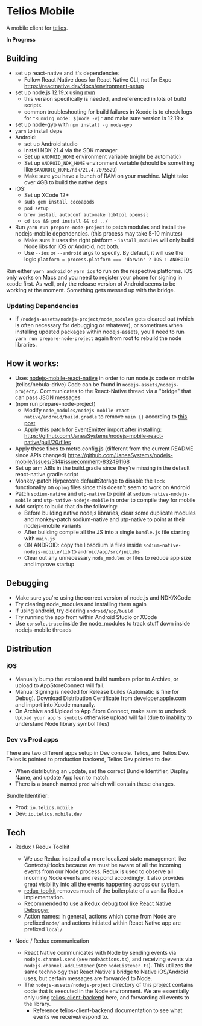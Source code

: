 # Telios Mobile

A mobile client for [telios](https://telios.io).

**In Progress**

## Building

- set up react-native and it's dependencies
  - Follow React Native docs for React Native CLI, not for Expo https://reactnative.dev/docs/environment-setup
- set up node.js 12.19.x using [nvm](https://github.com/nvm-sh/nvm)
  - this version specifically is needed, and referenced in lots of build scripts.
  - common troubleshooting for build failures in Xcode is to check logs for `"Running node: $(node -v)"` and make sure version is 12.19.x
- set up [node-gyp](https://www.npmjs.com/package/node-gyp) with `npm install -g node-gyp`
- `yarn` to install deps
- Android:
  - set up Android studio
  - Install NDK 21.4 via the SDK manager
  - Set up `ANDROID_HOME` environment variable (might be automatic)
  - Set up `ANDROID_NDK_HOME` environment variable (should be something like `$ANDROID_HOME/ndk/21.4.7075529`)
  - Make sure you have a bunch of RAM on your machine. Might take over 4GB to build the native deps
- iOS:
  - Set up XCode 12+
  - `sudo gem install cocoapods`
  - `pod setup`
  - `brew install autoconf automake libtool openssl`
  - `cd ios && pod install && cd ../`
- Run `yarn run prepare-node-project` to patch modules and install the nodejs-mobile dependencies. (this process may take 5-10 minutes)
  - Make sure it uses the right platform - `install_modules` will only build Node libs for iOS _or_ Android, not both.
  - Use `--ios` or `--android` args to specify. By default, it will use the logic `platform = process.platform === 'darwin' ? IOS : ANDROID`

Run either `yarn android` or `yarn ios` to run on the respective platforms. iOS only works on Macs and you need to register your phone for signing in xcode first. As well, only the release version of Android seems to be working at the moment. Something gets messed up with the bridge.

### Updating Dependencies

- If `/nodejs-assets/nodejs-project/node_modules` gets cleared out (which is often necessary for debugging or whatever), or sometimes when installing updated packages within nodejs-assets, you'll need to run `yarn run prepare-node-project` again from root to rebuild the node libraries.

## How it works:

- Uses [nodejs-mobile-react-native](https://github.com/nodejs-mobile/nodejs-mobile-react-native) in order to run node.js code on mobile (telios/nebula-drive) Code can be found in `nodejs-assets/nodejs-project/`. Communicates to the React-Native thread via a "bridge" that can pass JSON messages
- (npm run prepare-node-project)
  - Modify `node_modules/nodejs-mobile-react-native/android/build.gradle` to remove `main {}` according to [this post](https://github.com/JaneaSystems/nodejs-mobile/issues/317#issuecomment-852033823)
  - Apply this patch for EventEmitter import after installing: https://github.com/JaneaSystems/nodejs-mobile-react-native/pull/20/files
- Apply these fixes to metro.config.js (different from the current README since APIs changed) https://github.com/JaneaSystems/nodejs-mobile/issues/314#issuecomment-832491168
- Set up arm ABIs in the build.gradle since they're missing in the default react-native gradle script
- Monkey-patch Hypercore.defaultStorage to disable the `lock` functionality on `oplog` files since this doesn't seem to work on Android
- Patch `sodium-native` and `utp-native` to point at `sodium-native-nodejs-mobile` and `utp-native-nodejs-mobile` in order to compile they for mobile
- Add scripts to build that do the following:
  - Before building native nodejs libraries, clear some duplicate modules and monkey-patch sodium-native and utp-native to point at their nodejs-mobile variants
  - After building compile all the JS into a single `bundle.js` file starting with `main.js`
  - ON ANDROID: copy the libsodium.la files inside `sodium-native-nodejs-mobile/lib` to `android/app/src/jniLibs`
  - Clear out any unnecessary `node_modules` or files to reduce app size and improve startup

## Debugging

- Make sure you're using the correct version of node.js and NDK/XCode
- Try clearing node_modules and installing them again
- If using android, try clearing `android/app/build`
- Try running the app from within Android Studio or XCode
- Use `console.trace` inside the node_modules to track stuff down inside nodejs-mobile threads

## Distribution

### iOS

- Manually bump the version and build numbers prior to Archive, or upload to AppStoreConnect will fail.
- Manual Signing is needed for Release builds (Automatic is fine for Debug). Download Distribution Certificate from developer.apple.com and import into Xcode manually.
- On Archive and Upload to App Store Connect, make sure to uncheck `Upload your app's symbols` otherwise upload will fail (due to inability to understand Node library symbol files)

### Dev vs Prod apps

There are two different apps setup in Dev console. Telios, and Telios Dev. Telios is pointed to production backend, Telios Dev pointed to dev.

- When distributing an update, set the correct Bundle Identifier, Display Name, and update App Icon to match.
- There is a branch named `prod` which will contain these changes.

Bundle Identifier:

- Prod: `io.telios.mobile`
- Dev: `io.telios.mobile.dev`

## Tech

- Redux / Redux Toolkit

  - We use Redux instead of a more localized state management like Contexts/Hooks because we must be aware of all the incoming events from our Node process. Redux is used to observe all incoming Node events and respond accordingly. It also provides great visibility into all the events happening across our system.
  - [redux-toolkit](https://redux-toolkit.js.org/) removes much of the boilerplate of a vanilla Redux implementation.
  - Recommended to use a Redux debug tool like [React Native Debugger](https://github.com/jhen0409/react-native-debugger)
  - Action names: in general, actions which come from Node are prefixed `node/` and actions initiated within React Native app are prefixed `local/`

- Node / Redux communication
  - React Native communicates with Node by sending events via `nodejs.channel.send` (see `nodeActions.ts`), and receiving events via ` nodejs.channel.addListener` (see `nodeListener.ts`). This utilizes the same technology that React Native's bridge to Native iOS/Android uses, but certain messages are forwarded to Node.
  - The `nodejs-assets/nodejs-project` directory of this project contains code that is executed in the Node environment. We are essentially only using [telios-client-backend](https://github.com/Telios-org/telios-client-backend) here, and forwarding all events to the library.
    - Reference telios-client-backend documentation to see what events we receive/respond to.
